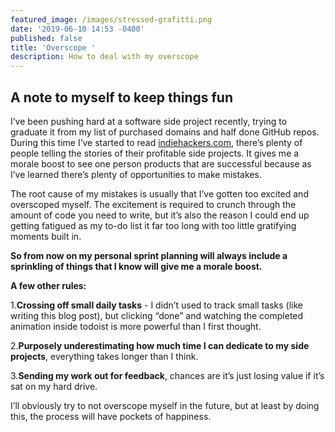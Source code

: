 ```yaml
---
featured_image: /images/stressed-grafitti.png
date: '2019-06-10 14:53 -0400'
published: false
title: 'Overscope '
description: How to deal with my overscope
---
```

## A note to myself to keep things fun

I’ve been pushing hard at a software side project recently, trying to graduate it from my list of purchased domains and half done GitHub repos. During this time I’ve started to read [indiehackers.com](https://www.indiehackers.com/), there’s plenty of people telling the stories of their profitable side projects. It gives me a morale boost to see one person products that are successful because as I’ve learned there’s plenty of opportunities to make mistakes. 

The root cause of my mistakes is usually that I’ve gotten too excited and overscoped myself. The excitement is required to crunch through the amount of code you need to write, but it’s also the reason I could end up getting fatigued as my to-do list it far too long with too little gratifying moments built in.

**So from now on my personal sprint planning will always include a sprinkling of things that I know will give me a morale boost.**

**A few other rules:**

1.**Crossing off small daily tasks** - I didn’t used to track small tasks (like writing this blog post), but clicking “done” and watching the completed animation inside todoist is more powerful than I first thought.

2.**Purposely underestimating how much time I can dedicate to my side projects**, everything takes longer than I think.

3.**Sending my work out for feedback**, chances are it’s just losing value if it’s sat on my hard drive.


I’ll obviously try to not overscope myself in the future, but at least by doing this, the process will have pockets of happiness.
